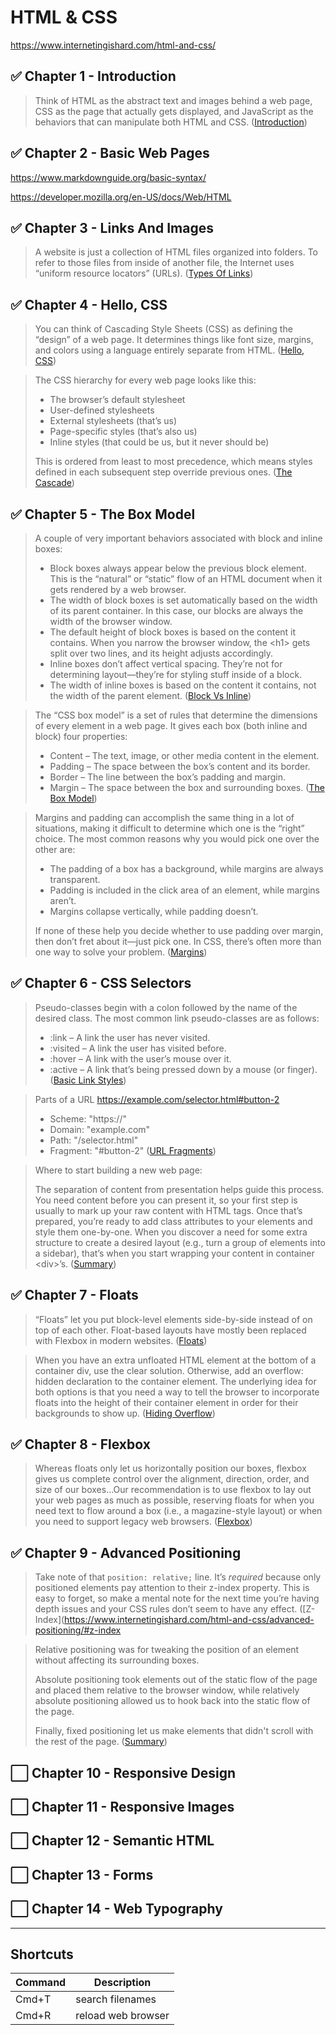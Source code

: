 # HTML & CSS

https://www.internetingishard.com/html-and-css/

## ✅ Chapter 1 - Introduction

> Think of HTML as the abstract text and images behind a web page, CSS as the page that actually gets displayed, and JavaScript as the behaviors that can manipulate both HTML and CSS. ([Introduction](https://www.internetingishard.com/html-and-css/introduction/#html-css-and-javascript))

## ✅ Chapter 2 - Basic Web Pages

https://www.markdownguide.org/basic-syntax/

https://developer.mozilla.org/en-US/docs/Web/HTML

## ✅ Chapter 3 - Links And Images

> A website is just a collection of HTML files organized into folders. To refer to those files from inside of another file, the Internet uses “uniform resource locators” (URLs). ([Types Of Links](https://www.internetingishard.com/html-and-css/links-and-images/#absolute-relative-and-root-relative-links))

## ✅ Chapter 4 - Hello, CSS

> You can think of Cascading Style Sheets (CSS) as defining the “design” of a web page. It determines things like font size, margins, and colors using a language entirely separate from HTML. ([Hello, CSS](https://www.internetingishard.com/html-and-css/hello-css/))

> The CSS hierarchy for every web page looks like this:
> * The browser’s default stylesheet
> * User-defined stylesheets
> * External stylesheets (that’s us)
> * Page-specific styles (that’s also us)
> * Inline styles (that could be us, but it never should be)
>
> This is ordered from least to most precedence, which means styles defined in each subsequent step override previous ones. ([The Cascade](https://www.internetingishard.com/html-and-css/hello-css/#the-cascade))

## ✅ Chapter 5 - The Box Model

> A couple of very important behaviors associated with block and inline boxes:
> * Block boxes always appear below the previous block element. This is the “natural” or “static” flow of an HTML document when it gets rendered by a web browser.
> * The width of block boxes is set automatically based on the width of its parent container. In this case, our blocks are always the width of the browser window.
> * The default height of block boxes is based on the content it contains. When you narrow the browser window, the &lt;h1&gt; gets split over two lines, and its height adjusts accordingly.
> * Inline boxes don’t affect vertical spacing. They’re not for determining layout—they’re for styling stuff inside of a block.
> * The width of inline boxes is based on the content it contains, not the width of the parent element.
> ([Block Vs Inline](https://www.internetingishard.com/html-and-css/css-box-model/#block-elements-and-inline-elements))

> The “CSS box model” is a set of rules that determine the dimensions of every element in a web page. It gives each box (both inline and block) four properties:
> * Content – The text, image, or other media content in the element.
> * Padding – The space between the box’s content and its border.
> * Border – The line between the box’s padding and margin.
> * Margin – The space between the box and surrounding boxes.
> ([The Box Model](https://www.internetingishard.com/html-and-css/css-box-model/#content-padding-border-and-margin))

> Margins and padding can accomplish the same thing in a lot of situations, making it difficult to determine which one is the “right” choice. The most common reasons why you would pick one over the other are:
> * The padding of a box has a background, while margins are always transparent.
> * Padding is included in the click area of an element, while margins aren’t.
> * Margins collapse vertically, while padding doesn’t.
>
> If none of these help you decide whether to use padding over margin, then don’t fret about it—just pick one. In CSS, there’s often more than one way to solve your problem. ([Margins](https://www.internetingishard.com/html-and-css/css-box-model/#margins))

## ✅ Chapter 6 - CSS Selectors

> Pseudo-classes begin with a colon followed by the name of the desired class. The most common link pseudo-classes are as follows:
> * :link – A link the user has never visited.
> * :visited – A link the user has visited before.
> * :hover – A link with the user’s mouse over it.
> * :active – A link that’s being pressed down by a mouse (or finger). ([Basic Link Styles](https://www.internetingishard.com/html-and-css/css-selectors/#pseudo-classes-for-links))

> Parts of a URL https://example.com/selector.html#button-2
> * Scheme: "https://"
> * Domain: "example.com"
> * Path: "/selector.html"
> * Fragment: "#button-2" ([URL Fragments](https://www.internetingishard.com/html-and-css/css-selectors/#id-selectors))

> Where to start building a new web page:
>
> The separation of content from presentation helps guide this process. You need content before you can present it, so your first step is usually to mark up your raw content with HTML tags. Once that’s prepared, you’re ready to add class attributes to your elements and style them one-by-one. When you discover a need for some extra structure to create a desired layout (e.g., turn a group of elements into a sidebar), that’s when you start wrapping your content in container &lt;div&gt;’s. ([Summary](https://www.internetingishard.com/html-and-css/css-selectors/#summary))

## ✅ Chapter 7 - Floats

> “Floats” let you put block-level elements side-by-side instead of on top of each other. Float-based layouts have mostly been replaced with Flexbox in modern websites. ([Floats](https://www.internetingishard.com/html-and-css/floats/#setup))

> When you have an extra unfloated HTML element at the bottom of a container div, use the clear solution. Otherwise, add an overflow: hidden declaration to the container element. The underlying idea for both options is that you need a way to tell the browser to incorporate floats into the height of their container element in order for their backgrounds to show up. ([Hiding Overflow](https://www.internetingishard.com/html-and-css/floats/#after-a-float))

## ✅ Chapter 8 - Flexbox

> Whereas floats only let us horizontally position our boxes, flexbox gives us complete control over the alignment, direction, order, and size of our boxes...Our recommendation is to use flexbox to lay out your web pages as much as possible, reserving floats for when you need text to flow around a box (i.e., a magazine-style layout) or when you need to support legacy web browsers. ([Flexbox](https://www.internetingishard.com/html-and-css/flexbox/))

## ✅ Chapter 9 - Advanced Positioning

> Take note of that `position: relative;` line. It’s <em>required</em> because only positioned elements pay attention to their z-index property. This is easy to forget, so make a mental note for the next time you’re having depth issues and your CSS rules don’t seem to have any effect. ([Z-Index](https://www.internetingishard.com/html-and-css/advanced-positioning/#z-index

> Relative positioning was for tweaking the position of an element without affecting its surrounding boxes.
>
> Absolute positioning took elements out of the static flow of the page and placed them relative to the browser window, while relatively absolute positioning allowed us to hook back into the static flow of the page.
>
> Finally, fixed positioning let us make elements that didn't scroll with the rest of the page. ([Summary](https://www.internetingishard.com/html-and-css/advanced-positioning/#summary))



## ⬜ Chapter 10 - Responsive Design

## ⬜ Chapter 11 - Responsive Images

## ⬜ Chapter 12 - Semantic HTML

## ⬜ Chapter 13 - Forms

## ⬜ Chapter 14 - Web Typography

---

## Shortcuts
| Command | Description |
| ------- | ----------- |
| Cmd+T   | search filenames |
| Cmd+R   | reload web browser |
